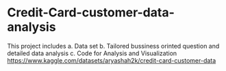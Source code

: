 # Credit-Card-customer-data-analysis
This project includes 
a. Data set 
b. Tailored bussiness orinted question and detailed data analysis 
c. Code for Analysis and Visualization
https://www.kaggle.com/datasets/aryashah2k/credit-card-customer-data
